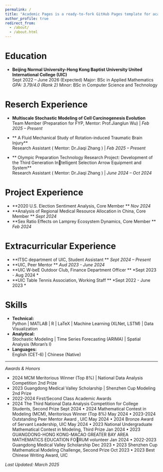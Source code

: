 ```yaml
---
permalink: /
title: "Academic Pages is a ready-to-fork GitHub Pages template for academic personal websites"
author_profile: true
redirect_from: 
  - /about/
  - /about.html
---
```


Education
======
* **Beijing Normal University-Hong Kong Baptist University United International College (UIC)**  
  Sept 2022 – June 2026 (Expected)
  Major: BSc in Applied Mathematics    *GPA: 3.79/4.0 (Rank 2)* 
  Minor: BSc in Computer Science and Technology  

Reserch Experience
======
* **Multiscale Stochastic Modeling of Cell Carcinogenesis Evolution**  
  Team Member (Preparation for FYP, Mentor: Prof.Jianglun Wu) | *Feb 2025 – Present*  
    
* ** A Fluid Mechanical Study of Rotation-induced Traumatic Brain Injury**  
  Research Assistant ( Mentor: Dr.Jiaqi Zhang ) | *Feb 2025 – Present*  
    
* ** Olympic Preparation Technology Research Project: Development of the Third Generation Intelligent Selection Arrow Equipment and System**  
  Research Assistant ( Mentor: Dr.Jiaqi Zhang ) | *June 2024 – Oct 2024*  
  

Project Experience
======
* **2020 U.S. Election Sentiment Analysis, Core Member **
  *Nov 2024*
* **Analysis of Regional Medical Resource Allocation in China, Core Member **
  *Sept 2024*
* **Sex Ratio Effects on Lamprey Ecosystem Dynamics, Core Member **
  *Feb 2024*

Extracurricular Experience
======
* **ITSC department of UIC, Student Assistant **  *Sept 2024 – Present*
* **UIC, Peer Mentor **   *Aud 2023 - June 2024*
* **UIC W-beE Outdoor Club, Finance Department Officer **  *Sept 2023 - Aug 2024 *
* **UIC Table Tennis Association, Working Staff **  *Sept 2022 - June 2023 *


  
Skills
======
* **Technical:**  
  Python | MATLAB | R | LaTeX | Machine Learning (XLNet, LSTM) | Data Visualization  
* **Analytical:**  
  Stochastic Modeling | Time Series Forecasting (ARIMA) | Spatial Analysis (Moran’s I)  
* **Languages:**  
  English (CET-6) | Chinese (Native)  


---

*Awards & Honors*  
- 2024 MCM Meritorious Winner (Top 8%) | National Data Analysis Competition 2nd Prize  
- 2023 Guangdong Medical Valley Scholarship | Shenzhen Cup Modeling 2nd Prize  
- 2022-2024 First/Second Class Academic Awards  
- 2024 The Third National Data Analysis Competition for College Students, Second Prize Sept 2024
• 2024 Mathematical Contest in Modeling (MCM), Meritorious Winner (Top 8%) May 2024
• 2023-2024 Outstanding Peer Mentor Award , UIC May 2024
• 2024 Bronze Award of Servant Leadership, UIC May 2024
• 2023 National Undergraduate Mathematical Contest in Modeling, Third Prize Jan 2024
• 2023 GUANGDONG-HONG KONG-MACAO GREATER BAY AREA MATHEMATICS EDUCATION FORUM volunteer
Jan 2024
• 2022-2023 Guangdong Medical Valley Scholarship Dec 2023
• 2023 Shenzhen Cup Mathematical Modeling Challenge, Second Prize Oct 2023
• 2023 Best Chinese Writing Award, UIC

*Last Updated: March 2025*
